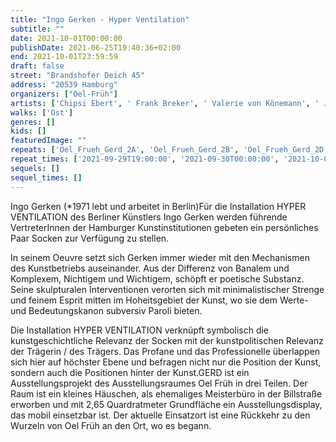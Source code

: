 ```yaml
---
title: "Ingo Gerken - Hyper Ventilation"
subtitle: ""
date: 2021-10-01T00:00:00
publishDate: 2021-06-25T19:40:36+02:00
end: 2021-10-01T23:59:59
draft: false
street: "Brandshofer Deich 45"
address: "20539 Hamburg"
organizers: ["Oel-Früh"]
artists: ['Chipsi Ebert', ' Frank Breker', ' Valerie von Könemann', ' Jil Lahr', ' Tatjana-Peng Zchei']
walks: ['Ost']
genres: []
kids: []
featuredImage: ""
repeats: ['Oel_Frueh_Gerd_2A', 'Oel_Frueh_Gerd_2B', 'Oel_Frueh_Gerd_2D', 'Oel_Frueh_Gerd_2E']
repeat_times: ['2021-09-29T19:00:00', '2021-09-30T00:00:00', '2021-10-02T00:00:00', '2021-10-03T00:00:00']
sequels: []
sequel_times: []
---
```


Ingo Gerken (\*1971 lebt und arbeitet in Berlin)Für die Installation HYPER VENTILATION des Berliner Künstlers Ingo Gerken werden führende VertreterInnen der Hamburger Kunstinstitutionen gebeten ein persönliches Paar Socken zur Verfügung zu stellen.

In seinem Oeuvre setzt sich Gerken immer wieder mit den Mechanismen des Kunstbetriebs auseinander. Aus der Differenz von Banalem und Komplexem, Nichtigem und Wichtigem, schöpft er poetische Substanz. Seine skulpturalen Interventionen verorten sich mit minimalistischer Strenge und feinem Esprit mitten im Hoheitsgebiet der Kunst, wo sie dem Werte- und Bedeutungskanon subversiv Paroli bieten.

Die Installation HYPER VENTILATION verknüpft symbolisch die kunstgeschichtliche Relevanz der Socken mit der kunstpolitischen Relevanz der Trägerin / des Trägers. Das Profane und das Professionelle überlappen sich hier auf höchster Ebene und befragen nicht nur die Position der Kunst, sondern auch die Positionen hinter der Kunst.GERD ist ein Ausstellungsprojekt des Ausstellungsraumes Oel Früh in drei Teilen. Der Raum ist ein kleines Häuschen, als ehemaliges Meisterbüro in der Billstraße erworben und mit 2,65  Quardratmeter  Grundfläche ein Ausstellungsdisplay, das mobil einsetzbar ist. Der aktuelle Einsatzort ist eine Rückkehr zu den Wurzeln von Oel Früh an den Ort, wo es begann.